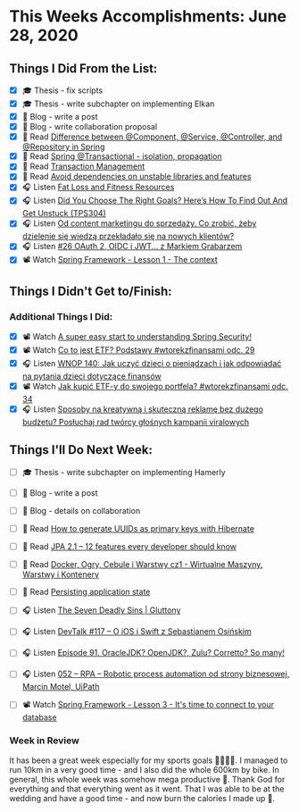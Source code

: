 # This Weeks Accomplishments: June 28, 2020

## Things I Did From the List:

- [x] ‍🎓 Thesis - fix scripts
- [x] ‍🎓 Thesis - write subchapter on implementing Elkan
- [x] 📝 Blog - write a post
- [x] 📝 Blog - write collaboration proposal
- [x] 📗 Read [Difference between @Component, @Service, @Controller, and @Repository in Spring](https://javarevisited.blogspot.com/2017/11/difference-between-component-service.html#ixzz6P8aSoQeX)
- [x] 📗 Read [Spring @Transactional - isolation, propagation](https://stackoverflow.com/questions/8490852/spring-transactional-isolation-propagation)
- [x] 📗 Read [Transaction Management](https://docs.spring.io/spring/docs/current/spring-framework-reference/data-access.html)
- [x] 📗 Read [Avoid dependencies on unstable libraries and features](https://jlbp.dev/JLBP-4)
- [x] 🎧 Listen [Fat Loss and Fitness Resources](https://youtu.be/p_caT8AmgAg)
- [x] 🎧 Listen [Did You Choose The Right Goals? Here’s How To Find Out And Get Unstuck (TPS304)](https://www.asianefficiency.com/podcast/304-right-goals/)
- [x] 🎧 Listen [Od content marketingu do sprzedaży. Co zrobić, żeby dzielenie się wiedzą przekładało się na nowych klientów?](https://malawielkafirma.pl/od-content-marketingu-do-sprzedazy/)
- [x] 🎧 Listen [#26 OAuth 2, OIDC i JWT... z Markiem Grabarzem](https://patoarchitekci.io/26/)
- [x] 📽️ Watch [Spring Framework - Lesson 1 - The context](https://youtu.be/m-L-r862J-E?list=PLEocw3gLFc8Vli5p6rWHnNcYxFRbaIfIJ)

## Things I Didn't Get to/Finish:


### Additional Things I Did:

- [x] 📽️ Watch [A super easy start to understanding Spring Security!](https://youtu.be/zA3uxv8RMF0?list=PLEocw3gLFc8Vli5p6rWHnNcYxFRbaIfIJ)
- [x] 📽️ Watch [Co to jest ETF? Podstawy #wtorekzfinansami odc. 29](https://youtu.be/VfWphnSTY6c)
- [x] 🎧 Listen [WNOP 140: Jak uczyć dzieci o pieniądzach i jak odpowiadać na pytania dzieci dotyczące finansów](https://jakoszczedzacpieniadze.pl/wnop-jak-uczyc-dzieci-o-pieniadzach-i-finansach)
- [x] 📽️ Watch [Jak kupić ETF-y do swojego portfela? #wtorekzfinansami odc. 34](https://youtu.be/tTOql3blCJQ)
- [x] 🎧 Listen [Sposoby na kreatywną i skuteczną reklamę bez dużego budżetu? Posłuchaj rad twórcy głośnych kampanii viralowych](https://malawielkafirma.pl/skuteczna-reklama-bez-budzetu/)

## Things I'll Do Next Week:

- [ ] ‍🎓 Thesis - write subchapter on implementing Hamerly
- [ ] 📝 Blog - write a post
- [ ] 📝 Blog - details on collaboration 
- [ ] 📗 Read [How to generate UUIDs as primary keys with Hibernate](https://thorben-janssen.com/generate-uuids-primary-keys-hibernate/)
- [ ] 📗 Read [JPA 2.1 – 12 features every developer should know](https://thorben-janssen.com/jpa-21-overview/)
- [ ] 📗 Read [Docker, Ogry, Cebule i Warstwy cz1 - Wirtualne Maszyny, Warstwy i Kontenery](https://cupofcodes.pl/docker-ogry-cebule-i-warstwy-cz1-wirtualne-maszyny-warstwy-i-kontenery/)
- [ ] 📗 Read [Persisting application state](https://allegro.tech/2020/06/persisting-application-state.html)
- [ ] 🎧 Listen [The Seven Deadly Sins | Gluttony](https://youtu.be/Y4spAu75T-U)
- [ ] 🎧 Listen [DevTalk #117 – O iOS i Swift z Sebastianem Osińskim](https://devstyle.pl/2020/06/22/devtalk-117-o-ios-i-swift-z-sebastianem-osinskim/)
- [ ] 🎧 Listen [Episode 91. OracleJDK? OpenJDK?, Zulu? Corretto? So many!](https://www.javapubhouse.com/2020/06/episode-91-oraclejdk-openjdk-zulu-corretto-so-many.html)
- [ ] 🎧 Listen [052 – RPA – Robotic process automation od strony biznesowej, Marcin Motel, UiPath](https://piotrbucki.pl/052)
- [ ] 📽️ Watch [Spring Framework - Lesson 3 - It's time to connect to your database](https://youtu.be/_t3BbWs5PcI?list=PLEocw3gLFc8Vli5p6rWHnNcYxFRbaIfIJ)


### Week in Review
It has been a great week especially for my sports goals 💪🏼💪🏼. I managed to run 10km in a very good time - and I also did the whole 600km by bike. In general, this whole week was somehow mega productive 🤗. Thank God for everything and that everything went as it went. That I was able to be at the wedding and have a good time - and now burn the calories I made up 🤣.
